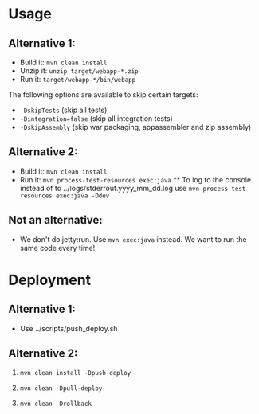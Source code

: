 Usage
=====

Alternative 1:
--------------
* Build it: <code>mvn clean install</code>
* Unzip it: <code>unzip target/webapp-*.zip</code>
* Run it: <code>target/webapp-*/bin/webapp</code>

The following options are available to skip certain targets:

* <code>-DskipTests</code> (skip all tests)
* <code>-Dintegration=false</code> (skip all integration tests)
* <code>-DskipAssembly</code> (skip war packaging, appassembler and zip assembly)

Alternative 2:
--------------
* Build it: <code>mvn clean install</code>
* Run it: <code>mvn process-test-resources exec:java</code>
** To log to the console instead of to ../logs/stderrout.yyyy_mm_dd.log use <code>mvn process-test-resources exec:java -Ddev</code>

Not an alternative:
-------------------
* We don't do jetty:run. Use <code>mvn exec:java</code> instead. We want to run the same code every time!

Deployment
==========

Alternative 1:
--------------
* Use ../scripts/push_deploy.sh

Alternative 2:
--------------
1. <code>mvn clean install -Dpush-deploy</code>

2. <code>mvn clean -Dpull-deploy</code>

3. <code>mvn clean -Drollback</code>
